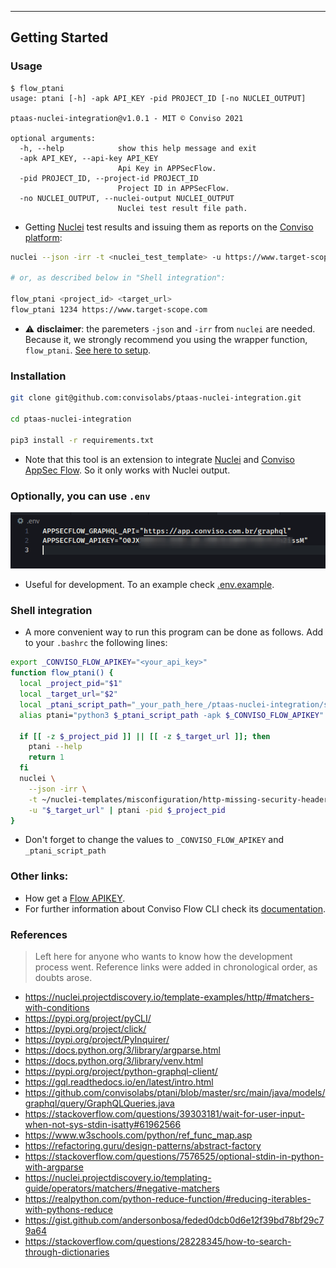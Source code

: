 <!--
title: NUCLEI + APPSECFLOW = Automated identification and issuance of vulnerability reports to Conviso Platform using nuclei as scanner engine.
layout: hacker
-->

---

## Getting Started

### Usage

```
$ flow_ptani
usage: ptani [-h] -apk API_KEY -pid PROJECT_ID [-no NUCLEI_OUTPUT]

ptaas-nuclei-integration@v1.0.1 - MIT © Conviso 2021

optional arguments:
  -h, --help            show this help message and exit
  -apk API_KEY, --api-key API_KEY
                        Api Key in APPSecFlow.
  -pid PROJECT_ID, --project-id PROJECT_ID
                        Project ID in APPSecFlow.
  -no NUCLEI_OUTPUT, --nuclei-output NUCLEI_OUTPUT
                        Nuclei test result file path.
```

- Getting [Nuclei][nucleipage] test results and issuing them as reports on the [Conviso platform][flowpage]:

```bash
nuclei --json -irr -t <nuclei_test_template> -u https://www.target-scope.com | python3 ptaas-nuclei-integration/src/main.py -pid 1234 -apk <your_flow_apikey>

# or, as described below in "Shell integration":

flow_ptani <project_id> <target_url>
flow_ptani 1234 https://www.target-scope.com
```

- ⚠️ **disclaimer**: the paremeters `-json` and `-irr` from `nuclei` are needed. Because it, we strongly recommend you using the wrapper function, `flow_ptani`. [See here to setup](#shell-integration).

### Installation

```bash
git clone git@github.com:convisolabs/ptaas-nuclei-integration.git

cd ptaas-nuclei-integration

pip3 install -r requirements.txt
```

- Note that this tool is an extension to integrate [Nuclei][nucleipage] and [Conviso AppSec Flow][flowpage]. So it only works with Nuclei output.

### Optionally, you can use `.env`

<div align=center>
  <img src="./env_file.png">
</div>

- Useful for development. To an example check [.env.example](../.env.example).

### Shell integration

- A more convenient way to run this program can be done as follows. Add to your `.bashrc` the following lines:

```bash
export _CONVISO_FLOW_APIKEY="<your_api_key>"
function flow_ptani() {
  local _project_pid="$1"
  local _target_url="$2"
  local _ptani_script_path="_your_path_here_/ptaas-nuclei-integration/src/main.py"
  alias ptani="python3 $_ptani_script_path -apk $_CONVISO_FLOW_APIKEY"

  if [[ -z $_project_pid ]] || [[ -z $_target_url ]]; then
    ptani --help
    return 1
  fi
  nuclei \
    --json -irr \
    -t ~/nuclei-templates/misconfiguration/http-missing-security-headers.yaml \
    -u "$_target_url" | ptani -pid $_project_pid
}
```

- Don't forget to change the values to `_CONVISO_FLOW_APIKEY` and `_ptani_script_path`

### Other links:

- How get a [Flow APIKEY][apikeydoc].
- For further information about Conviso Flow CLI check its [documentation][flowdoc].

[github_project]: https://github.com/convisolabs/ptaas-nuclei-integration
[flowdoc]: https://docs.convisoappsec.com/cli/installation
[apikeydoc]: https://help.convisoappsec.com/pt-BR/articles/4428685-api-key
[nucleipage]: https://nuclei.projectdiscovery.io/
[flowpage]: https://app.conviso.com

### References

> Left here for anyone who wants to know how the development process went. Reference links were added in chronological order, as doubts arose.

- https://nuclei.projectdiscovery.io/template-examples/http/#matchers-with-conditions
- https://pypi.org/project/pyCLI/
- https://pypi.org/project/click/
- https://pypi.org/project/PyInquirer/
- https://docs.python.org/3/library/argparse.html
- https://docs.python.org/3/library/venv.html
- https://pypi.org/project/python-graphql-client/
- https://gql.readthedocs.io/en/latest/intro.html
- https://github.com/convisolabs/ptani/blob/master/src/main/java/models/graphql/query/GraphQLQueries.java
- https://stackoverflow.com/questions/39303181/wait-for-user-input-when-not-sys-stdin-isatty#61962566
- https://www.w3schools.com/python/ref_func_map.asp
- https://refactoring.guru/design-patterns/abstract-factory
- https://stackoverflow.com/questions/7576525/optional-stdin-in-python-with-argparse
- https://nuclei.projectdiscovery.io/templating-guide/operators/matchers/#negative-matchers
- https://realpython.com/python-reduce-function/#reducing-iterables-with-pythons-reduce
- https://gist.github.com/andersonbosa/feded0dcb0d6e12f39bd78bf29c79a64
- https://stackoverflow.com/questions/28228345/how-to-search-through-dictionaries
